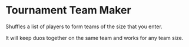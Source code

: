 # Tournament Team Maker

Shuffles a list of players to form teams of the size that you enter.

It will keep duos together on the same team and works for any team size.
